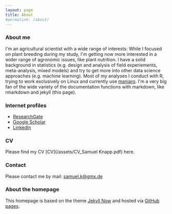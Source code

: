 ```yaml
---
layout: page
title: About
#permalink: /about/
---
```


### About me

I'm an agricultural scientist with a wide range of interests: While I focused on plant breeding during my study, I'm getting now more interested in a wider range of agronomic issues, like plant nutrition. I have a solid background in statistics (e.g. design and analysis of field experiements, meta-analysis, mixed models) and try to get more into other data science approaches (e.g. machine learning). Most of my analyses I conduct with R, trying to work exclusively on Linux and currently use [manjaro](https://manjaro.org/). I'm a very big fan of the wide variety of the documentation functions with markdown, like rmarkdown and jekyll (this page).

### Internet profiles

- [ResearchGate](https://www.researchgate.net/profile/Samuel_Knapp)
- [Google Scholar](http://tinyurl.com/SamuelKnapp-Scholar)
- [LinkedIn](http://www.linkedin.com/in/samuelknapp)


### CV

Please find my CV [CV](/assets/CV_Samuel Knapp.pdf) here.

### Contact

Please contact me by mail: [samuel.k@gmx.de](mailto:samuel.k@gmx.de)


### About the homepage

This homepage is based on the theme [Jekyll Now](https://github.com/barryclark/jekyll-now) and hosted via [GitHub pages](https://pages.github.com/).
